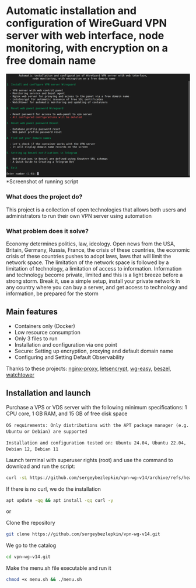 # Automatic installation and configuration of WireGuard VPN server with web interface, node monitoring, with encryption on a free domain name

![menu.sh](/docs/screenshots/menu.PNG)
*Screenshot of running script

### What does the project do? 

This project is a collection of open technologies that allows both users and administrators to run their own VPN server using automation

### What problem does it solve?

Economy determines politics, law, ideology. Open news from the USA, Britain, Germany, Russia, France, the crisis of these countries, the economic crisis of these countries pushes to adopt laws, laws that will limit the network space. The limitation of the network space is followed by a limitation of technology, a limitation of access to information. Information and technology become private, limited and this is a light breeze before a strong storm. Break it, use a simple setup, install your private network in any country where you can buy a server, and get access to technology and information, be prepared for the storm

## Main features

-  Containers only (Docker)
-  Low resource consumption
-  Only 3 files to run
-  Installation and configuration via one point
-  Secure: Setting up encryption, proxying and default domain name
-  Configuring and Setting Default Observability

Thanks to these projects: [nginx-proxy](https://github.com/nginx-proxy/nginx-proxy), [letsencrypt](https://github.com/jwilder/docker-letsencrypt-nginx-proxy-companion), [wg-easy](https://github.com/wg-easy/wg-easy), [beszel](https://github.com/henrygd/beszel), [watchtower](https://github.com/containrrr/watchtower)

## Installation and launch

Purchase a VPS or VDS server with the following minimum specifications: 1 CPU core, 1 GB RAM, and 15 GB of free disk space

``OS requirements: Only distributions with the APT package manager (e.g. Ubuntu or Debian) are supported``

``Installation and configuration tested on: Ubuntu 24.04, Ubuntu 22.04, Debian 12, Debian 11``

Launch terminal with superuser rights (root) and use the command to download and run the script:
```sh
curl -sL https://github.com/sergeybezlepkin/vpn-wg-v14/archive/refs/heads/main.tar.gz | tar xz && cd vpn-wg-v14-main && chmod +x menu.sh && ./menu.sh
```
If there is no curl, we do the installation
```sh
apt update -qq && apt install -qq curl -y
```

or

Clone the repository
```sh
git clone https://github.com/sergeybezlepkin/vpn-wg-v14.git
```
We go to the catalog
```sh
cd vpn-wg-v14.git
```
Make the menu.sh file executable and run it
```sh
chmod +x menu.sh && ./menu.sh
```
